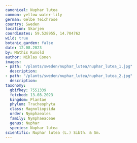 ```yaml
---
canonical: Nuphar lutea
common: yellow water-lily
german: Gelbe Teichrose
country: Sweden
location: Skarjen
coordinates: 59.528955, 14.704762
wild: true
botanic_garden: false
date: 12.08.2023
by: Mathis Kunold
author: Niklas Conen
images:
- path: "/plants/sweden/nuphar_lutea/nuphar_lutea_1.jpg"
  description:
- path: "/plants/sweden/nuphar_lutea/nuphar_lutea_2.jpg"
  description:
taxonomy:
  gbifkey: 7551339
  fetched: 13.08.2023
  kingdom: Plantae
  phylum: Tracheophyta
  class: Magnoliopsida
  order: Nymphaeales
  family: Nymphaeaceae
  genus: Nuphar
  species: Nuphar lutea
scientific: Nuphar lutea (L.) Sibth. & Sm.
---
```

